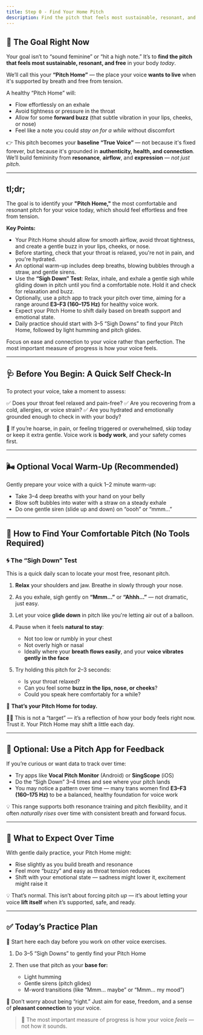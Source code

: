 ```yaml
---
title: Step 0 - Find Your Home Pitch
description: Find the pitch that feels most sustainable, resonant, and free in your body today.
---
```


## 🧭 The Goal Right Now

Your goal isn’t to “sound feminine” or “hit a high note.”
It’s to **find the pitch that feels most sustainable, resonant, and free** in your body *today*.

We’ll call this your **“Pitch Home”** — the place your voice **wants to live** when it's supported by breath and free from tension.

A healthy “Pitch Home” will:

* Flow effortlessly on an exhale
* Avoid tightness or pressure in the throat
* Allow for some **forward buzz** (that subtle vibration in your lips, cheeks, or nose)
* Feel like a note you could *stay on for a while* without discomfort

👉 This pitch becomes your **baseline “True Voice”** — not because it's fixed forever, but because it's grounded in **authenticity, health, and connection**.
We’ll build femininity from **resonance**, **airflow**, and **expression** — *not just pitch*.

---

## tl;dr;

The goal is to identify your **"Pitch Home,"** the most comfortable and resonant pitch for your voice today, which should feel effortless and free from tension. 

**Key Points:**
- Your Pitch Home should allow for smooth airflow, avoid throat tightness, and create a gentle buzz in your lips, cheeks, or nose.
- Before starting, check that your throat is relaxed, you're not in pain, and you're hydrated.
- An optional warm-up includes deep breaths, blowing bubbles through a straw, and gentle sirens.
- Use the **“Sigh Down” Test**: Relax, inhale, and exhale a gentle sigh while gliding down in pitch until you find a comfortable note. Hold it and check for relaxation and buzz.
- Optionally, use a pitch app to track your pitch over time, aiming for a range around **E3–F3 (160–175 Hz)** for healthy voice work.
- Expect your Pitch Home to shift daily based on breath support and emotional state.
- Daily practice should start with 3–5 “Sigh Downs” to find your Pitch Home, followed by light humming and pitch glides.

Focus on ease and connection to your voice rather than perfection. The most important measure of progress is how your voice feels.

---

## 🩺 Before You Begin: A Quick Self Check-In

To protect your voice, take a moment to assess:

✅ Does your throat feel relaxed and pain-free?
✅ Are you recovering from a cold, allergies, or voice strain?
✅ Are you hydrated and emotionally grounded enough to check in with your body?

📌 If you’re hoarse, in pain, or feeling triggered or overwhelmed, skip today or keep it extra gentle. Voice work is **body work**, and your safety comes first.

---

## 🌬️ Optional Vocal Warm-Up (Recommended)

Gently prepare your voice with a quick 1–2 minute warm-up:

* Take 3–4 deep breaths with your hand on your belly
* Blow soft bubbles into water with a straw on a steady exhale
* Do one gentle siren (slide up and down) on “oooh” or “mmm…”

---

## 🎯 How to Find Your Comfortable Pitch (No Tools Required)

### 🌀 **The “Sigh Down” Test**

This is a quick daily scan to locate your most free, resonant pitch.

1. **Relax** your shoulders and jaw. Breathe in slowly through your nose.
2. As you exhale, sigh gently on **“Mmm…”** or **“Ahhh…”** — not dramatic, just easy.
3. Let your voice **glide down** in pitch like you're letting air out of a balloon.
4. Pause when it feels **natural to stay**:

   * Not too low or rumbly in your chest
   * Not overly high or nasal
   * Ideally where your **breath flows easily**, and your **voice vibrates gently in the face**
5. Try holding this pitch for 2–3 seconds:

   * Is your throat relaxed?
   * Can you feel some **buzz in the lips, nose, or cheeks**?
   * Could you speak here comfortably for a while?

📌 **That’s your Pitch Home for today.**

🧘‍♀️ This is not a “target” — it’s a reflection of how your body feels right now. Trust it. Your Pitch Home may shift a little each day.

---

## 📱 Optional: Use a Pitch App for Feedback

If you’re curious or want data to track over time:

* Try apps like **Vocal Pitch Monitor** (Android) or **SingScope** (iOS)
* Do the “Sigh Down” 3–4 times and see where your pitch lands
* You may notice a pattern over time — many trans women find **E3–F3 (160–175 Hz)** to be a balanced, healthy foundation for voice work

💡 This range supports both resonance training and pitch flexibility, and it often *naturally rises* over time with consistent breath and forward focus.

---

## 🧠 What to Expect Over Time

With gentle daily practice, your Pitch Home might:

* Rise slightly as you build breath and resonance
* Feel more “buzzy” and easy as throat tension reduces
* Shift with your emotional state — sadness might lower it, excitement might raise it

💡 That’s normal. This isn’t about forcing pitch *up* — it’s about letting your voice **lift itself** when it’s supported, safe, and ready.

---

## ✅ Today’s Practice Plan

🔁 Start here each day before you work on other voice exercises.

1. Do 3–5 “Sigh Downs” to gently find your Pitch Home
2. Then use that pitch as your **base for:**

   * Light humming
   * Gentle sirens (pitch glides)
   * M-word transitions (like “Mmm… maybe” or “Mmm… my mood”)

🧭 Don’t worry about being “right.” Just aim for ease, freedom, and a sense of **pleasant connection** to your voice.

> 💖 The most important measure of progress is how your voice *feels* — not how it sounds.
